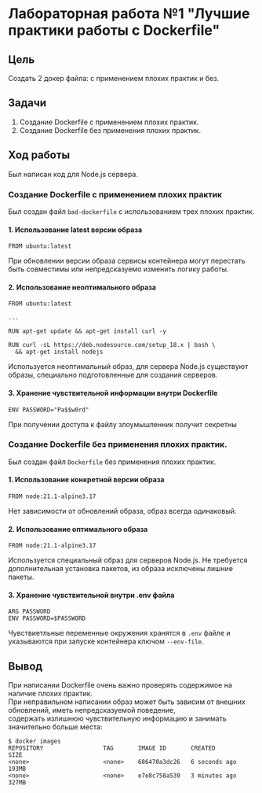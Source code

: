 # Лабораторная работа №1 "Лучшие практики работы с Dockerfile"
## Цель
Создать 2 докер файла: с применением плохих практик и без.
## Задачи
1. Создание Dockerfile с применением плохих практик.
2. Создание Dockerfile без применения плохих практик.
## Ход работы
Был написан код для Node.js сервера.
### Создание Dockerfile с применением плохих практик
Был создан файл `bad-dockerfile` с использованием трех плохих практик.
#### 1. Использование latest версии образа
```
FROM ubuntu:latest
```
При обновлении версии образа сервисы контейнера могут перестать быть совместимы или непредсказуемо изменить логику работы.
#### 2. Использование неоптимального образа
```
FROM ubuntu:latest

...

RUN apt-get update && apt-get install curl -y

RUN curl -sL https://deb.nodesource.com/setup_18.x | bash \
  && apt-get install nodejs
```
Используется неоптимальный образ, для сервера Node.js существуют образы, специально подготовленные для создания серверов.
#### 3. Хранение чувствительной информации внутри Dockerfile
```
ENV PASSWORD="Pa$$w0rd"
```
При получении доступа к файлу злоумышленник получит секретны
### Создание Dockerfile без применения плохих практик.
Был создан файл `Dockerfile` без применения плохих практик.
#### 1. Использование конкретной версии образа
```
FROM node:21.1-alpine3.17
```
Нет зависимости от обновлений образа, образ всегда одинаковый.
#### 2. Использование оптимального образа
```
FROM node:21.1-alpine3.17
```
Используется специальный образ для серверов Node.js. Не требуется дополнительная установка пакетов, из образа исключены лишние пакеты.
#### 3. Хранение чувствительной внутри .env файла
```
ARG PASSWORD
ENV PASSWORD=$PASSWORD
```
Чувствиетльные переменные окружения хранятся в `.env` файле и указываются при запуске контейнера ключом `--env-file`.
## Вывод
При написании Dockerfile очень важно проверять содержимое на наличие плохих практик.\
При неправильном написании образ может быть зависим от внешних обновлений, иметь непредсказуемой поведение,\
содержать излишнюю чувствительную информацию и занимать значительно больше места:
```
$ docker images                                            
REPOSITORY                 TAG       IMAGE ID       CREATED         SIZE                                                                    
<none>                     <none>    686470a3dc26   6 seconds ago   193MB                                                                   
<none>                     <none>    e7e8c758a539   3 minutes ago   327MB
```
